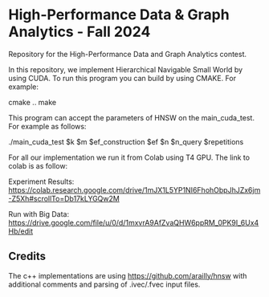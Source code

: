 # High-Performance Data & Graph Analytics - Fall 2024

Repository for the High-Performance Data and Graph Analytics contest.

In this repository, we implement Hierarchical Navigable Small World by using CUDA. To run this program you can build by using CMAKE. For example:

cmake ..
make

This program can accept the parameters of HNSW on the main_cuda_test. For example as follows:

./main_cuda_test $k $m $ef_construction $ef $n $n_query $repetitions

For all our implementation we run it from Colab using T4 GPU. The link to colab is as follow:

Experiment Results: https://colab.research.google.com/drive/1mJX1L5YP1NI6FhohObpJhJZx6jm-Z5Xh#scrollTo=Db17kLYGQw2M

Run with Big Data: https://drive.google.com/file/u/0/d/1mxvrA9AfZvaQHW6ppRM_0PK9I_6Ux4Hb/edit


## Credits

The c++ implementations are using https://github.com/arailly/hnsw with additional comments and parsing of .ivec/.fvec input files.


